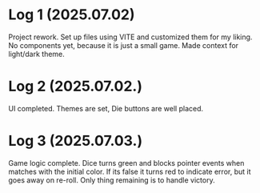 # Log 1 (2025.07.02)

  Project rework. Set up files using VITE and customized them for my liking. No components yet, because it is just a small game. Made context for light/dark theme.

# Log 2 (2025.07.02.)

  UI completed. Themes are set, Die buttons are well placed. 

# Log 3 (2025.07.03.)

  Game logic complete. Dice turns green and blocks pointer events when matches with the initial color. If its false it turns red to indicate error, but it goes away on re-roll. Only thing remaining is to handle victory. 